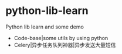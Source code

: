 # python-lib-learn
Python lib learn and some demo

- Code-base|some utils by using python
- Celery|异步任务队列神器|异步发送大量短信

